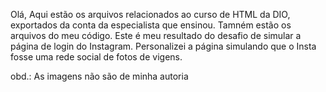 Olá,
Aqui estão os arquivos relacionados ao curso de HTML da DIO, 
exportados da conta da especialista que ensinou.
Tamném estão os arquivos do meu código.
Este é meu resultado do desafio de simular 
a página de login do Instagram. 
Personalizei a página simulando que o Insta
fosse uma rede social de fotos de vigens.

obd.: As imagens não são de minha autoria

